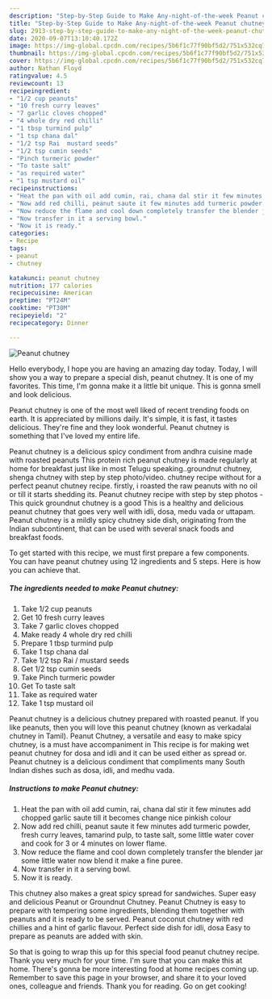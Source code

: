 ```yaml
---
description: "Step-by-Step Guide to Make Any-night-of-the-week Peanut chutney"
title: "Step-by-Step Guide to Make Any-night-of-the-week Peanut chutney"
slug: 2913-step-by-step-guide-to-make-any-night-of-the-week-peanut-chutney
date: 2020-09-07T13:10:40.172Z
image: https://img-global.cpcdn.com/recipes/5b6f1c77f90bf5d2/751x532cq70/peanut-chutney-recipe-main-photo.jpg
thumbnail: https://img-global.cpcdn.com/recipes/5b6f1c77f90bf5d2/751x532cq70/peanut-chutney-recipe-main-photo.jpg
cover: https://img-global.cpcdn.com/recipes/5b6f1c77f90bf5d2/751x532cq70/peanut-chutney-recipe-main-photo.jpg
author: Nathan Floyd
ratingvalue: 4.5
reviewcount: 13
recipeingredient:
- "1/2 cup peanuts"
- "10 fresh curry leaves"
- "7 garlic cloves chopped"
- "4 whole dry red chilli"
- "1 tbsp turmind pulp"
- "1 tsp chana dal"
- "1/2 tsp Rai  mustard seeds"
- "1/2 tsp cumin seeds"
- "Pinch turmeric powder"
- "To taste salt"
- "as required water"
- "1 tsp mustard oil"
recipeinstructions:
- "Heat the pan with oil add cumin, rai, chana dal stir it few minutes add chopped garlic saute till it becomes change nice pinkish colour"
- "Now add red chilli, peanut saute it few minutes add turmeric powder, fresh curry leaves, tamarind pulp, to taste salt, some little water cover and cook for 3 or 4 minutes on lower flame."
- "Now reduce the flame and cool down completely transfer the blender jar some little water now blend it make a fine puree."
- "Now transfer in it a serving bowl."
- "Now it is ready."
categories:
- Recipe
tags:
- peanut
- chutney

katakunci: peanut chutney 
nutrition: 177 calories
recipecuisine: American
preptime: "PT24M"
cooktime: "PT30M"
recipeyield: "2"
recipecategory: Dinner

---
```



![Peanut chutney](https://img-global.cpcdn.com/recipes/5b6f1c77f90bf5d2/751x532cq70/peanut-chutney-recipe-main-photo.jpg)

Hello everybody, I hope you are having an amazing day today. Today, I will show you a way to prepare a special dish, peanut chutney. It is one of my favorites. This time, I'm gonna make it a little bit unique. This is gonna smell and look delicious.

Peanut chutney is one of the most well liked of recent trending foods on earth. It is appreciated by millions daily. It's simple, it is fast, it tastes delicious. They're fine and they look wonderful. Peanut chutney is something that I've loved my entire life.

Peanut chutney is a delicious spicy condiment from andhra cuisine made with roasted peanuts This protein rich peanut chutney is made regularly at home for breakfast just like in most Telugu speaking..groundnut chutney, shenga chutney with step by step photo/video. chutney recipe without for a perfect peanut chutney recipe. firstly, i roasted the raw peanuts with no oil or till it starts shedding its. Peanut chutney recipe with step by step photos - This quick groundnut chutney is a good This is a healthy and delicious peanut chutney that goes very well with idli, dosa, medu vada or uttapam. Peanut chutney is a mildly spicy chutney side dish, originating from the Indian subcontinent, that can be used with several snack foods and breakfast foods.


To get started with this recipe, we must first prepare a few components. You can have peanut chutney using 12 ingredients and 5 steps. Here is how you can achieve that.

<!--inarticleads1-->

##### The ingredients needed to make Peanut chutney:

1. Take 1/2 cup peanuts
1. Get 10 fresh curry leaves
1. Take 7 garlic cloves chopped
1. Make ready 4 whole dry red chilli
1. Prepare 1 tbsp turmind pulp
1. Take 1 tsp chana dal
1. Take 1/2 tsp Rai / mustard seeds
1. Get 1/2 tsp cumin seeds
1. Take Pinch turmeric powder
1. Get To taste salt
1. Take as required water
1. Take 1 tsp mustard oil


Peanut chutney is a delicious chutney prepared with roasted peanut. If you like peanuts, then you will love this peanut chutney (known as verkadalai chutney in Tamil). Peanut Chutney, a versatile and easy to make spicy chutney, is a must have accompaniment in This recipe is for making wet peanut chutney for dosa and idli and it can be used either as spread or. Peanut chutney is a delicious condiment that compliments many South Indian dishes such as dosa, idli, and medhu vada. 

<!--inarticleads2-->

##### Instructions to make Peanut chutney:

1. Heat the pan with oil add cumin, rai, chana dal stir it few minutes add chopped garlic saute till it becomes change nice pinkish colour
1. Now add red chilli, peanut saute it few minutes add turmeric powder, fresh curry leaves, tamarind pulp, to taste salt, some little water cover and cook for 3 or 4 minutes on lower flame.
1. Now reduce the flame and cool down completely transfer the blender jar some little water now blend it make a fine puree.
1. Now transfer in it a serving bowl.
1. Now it is ready.


This chutney also makes a great spicy spread for sandwiches. Super easy and delicious Peanut or Groundnut Chutney. Peanut Chutney is easy to prepare with tempering some ingredients, blending them together with peanuts and it is ready to be served. Peanut coconut chutney with red chillies and a hint of garlic flavour. Perfect side dish for idli, dosa Easy to prepare as peanuts are added with skin. 

So that is going to wrap this up for this special food peanut chutney recipe. Thank you very much for your time. I'm sure that you can make this at home. There's gonna be more interesting food at home recipes coming up. Remember to save this page in your browser, and share it to your loved ones, colleague and friends. Thank you for reading. Go on get cooking!
